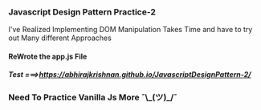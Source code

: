 <h3>Javascript Design Pattern Practice-2</h3>

<p>I've Realized Implementing DOM Manipulation Takes Time and have to try out Many different Approaches</p>
<h4>ReWrote the app.js File </h4>
<h5>Test ===><a href="https://abhirajkrishnan.github.io/JavascriptDesignPattern-2/">https://abhirajkrishnan.github.io/JavascriptDesignPattern-2/</a></h5>

<h3>Need To Practice Vanilla Js More ¯\_(ツ)_/¯ </h3>